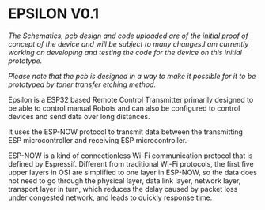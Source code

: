 # EPSILON V0.1


*The Schematics, pcb design and code uploaded are of the initial proof of concept
of the device and will be subject to many changes.I am currently working on developing and testing  the code for the device on this initial prototype.*

*Please note that the pcb is designed in a way to make it possible for it to be prototyped by toner transfer etching method.*


Epsilon is a ESP32 based Remote Control Transmitter primarily designed to be able to control manual Robots
and can also be configured to control devices and send data over long distances.

It uses the ESP-NOW protocol to transmit data between the transmitting ESP microcontroller
and receiving ESP microcontroller.

ESP-NOW is a kind of connectionless Wi-Fi communication protocol that is defined by Espressif. 
Different from traditional Wi-Fi protocols, the first five upper layers in OSI are 
simplified to one layer in ESP-NOW, so the data does not need to go through the physical layer, 
data link layer, network layer, transport layer in turn, which reduces the delay caused by packet 
loss under congested network, and leads to quickly response time.
